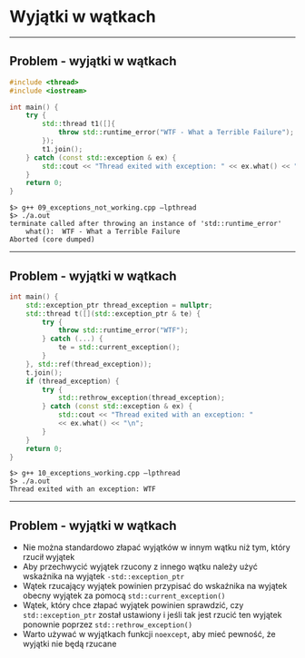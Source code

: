 <!-- .slide: data-background="#111111" -->

# Wyjątki w wątkach

___

## Problem - wyjątki w wątkach

```cpp
#include <thread>
#include <iostream>

int main() {
    try {
        std::thread t1([]{
            throw std::runtime_error("WTF - What a Terrible Failure");
        });
        t1.join();
    } catch (const std::exception & ex) {
        std::cout << "Thread exited with exception: " << ex.what() << "\n";
    }
    return 0;
}
```

```output
$> g++ 09_exceptions_not_working.cpp –lpthread
$> ./a.out
terminate called after throwing an instance of 'std::runtime_error'
    what():  WTF - What a Terrible Failure
Aborted (core dumped)
```
<!-- .element: class="fragment fade-in" -->

___
<!-- .slide: style="font-size: 0.85em" -->

## Problem - wyjątki w wątkach

```cpp
int main() {
    std::exception_ptr thread_exception = nullptr;
    std::thread t([](std::exception_ptr & te) {
        try {
            throw std::runtime_error("WTF");
        } catch (...) {
            te = std::current_exception();
        }
    }, std::ref(thread_exception));
    t.join();
    if (thread_exception) {
        try {
            std::rethrow_exception(thread_exception);
        } catch (const std::exception & ex) {
            std::cout << "Thread exited with an exception: "
            << ex.what() << "\n";
        }
    }
    return 0;
}
```

```output
$> g++ 10_exceptions_working.cpp –lpthread
$> ./a.out
Thread exited with an exception: WTF
```
<!-- .element: class="fragment fade-in" -->

___

## Problem - wyjątki w wątkach

* <!-- .element: class="fragment fade-in" --> Nie można standardowo złapać wyjątków w innym wątku niż tym, który rzucił wyjątek
* <!-- .element: class="fragment fade-in" --> Aby przechwycić wyjątek rzucony z innego wątku należy użyć wskaźnika na wyjątek <code>-std::exception_ptr</code>
* <!-- .element: class="fragment fade-in" --> Wątek rzucający wyjątek powinien przypisać do wskaźnika na wyjątek obecny wyjątek za pomocą <code>std::current_exception()</code>
* <!-- .element: class="fragment fade-in" --> Wątek, który chce złapać wyjątek powinien sprawdzić, czy <code>std::exception_ptr</code> został ustawiony i jeśli tak jest rzucić ten wyjątek ponownie poprzez <code>std::rethrow_exception()</code>
* <!-- .element: class="fragment fade-in" --> Warto używać w wyjątkach funkcji <code>noexcept</code>, aby mieć pewność, że wyjątki nie będą rzucane
